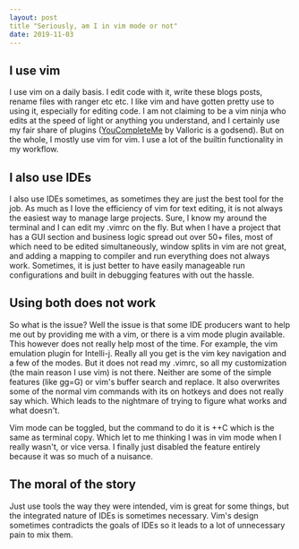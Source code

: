 ```yaml
---
layout: post
title "Seriously, am I in vim mode or not"
date: 2019-11-03
--- 
```


## I use vim
I use vim on a daily basis. I edit code with it, write these blogs posts, rename
files with ranger etc etc. I like vim and have gotten pretty use to using it,
especially for editing code. I am not claiming to be a vim ninja who edits at
the speed of light or anything you understand, and I certainly use my fair share
of plugins ([YouCompleteMe](https://github.com/ycm-core/YouCompleteMe) by Valloric is a godsend). But on the whole, I mostly
use vim for vim. I use a lot of the builtin functionality in my workflow. 

## I also use IDEs
I also use IDEs sometimes, as sometimes they are just the best tool for the job. 
As much as I love the efficiency of vim for text editing, it is not always the
easiest way to manage large projects. Sure, I know my around the terminal and I
can edit my .vimrc on the fly. But when I have a project that has a GUI section
and business logic spread out over 50+ files, most of which need to be edited
simultaneously, window splits in vim are not great, and adding a mapping to
compiler and run everything does not always work. Sometimes, it is just better
to have easily manageable run configurations and built in debugging features with
out the hassle.

## Using both does not work
So what is the issue? Well the issue is that some IDE producers want to help
me out by providing me with a vim, or there is a vim mode
plugin available. This however does not really help most of the time.
For example, the vim emulation plugin for Intelli-j. Really all you get is the
vim key navigation and a few of the modes. But it does not read my .vimrc, so
all my customization (the main reason I use vim) is not there. Neither are some
of the simple features (like gg=G) or vim's buffer search and replace. It also
overwrites some of the normal vim commands with its on hotkeys and does not
really say which. Which leads to the nightmare of trying to figure what works
and what doesn't. 

Vim mode can be toggled, but the command to do it is <ctrl>+<alt>+C which is the
same as terminal copy. Which let to me thinking I was in vim mode when I really
wasn't, or vice versa. I finally just disabled the feature entirely because it
was so much of a nuisance.

## The moral of the story
Just use tools the way they were intended, vim is great for some things, but the
integrated nature of IDEs is sometimes necessary. Vim's design sometimes
contradicts the goals of IDEs so it leads to a lot of unnecessary pain to mix
them.  
